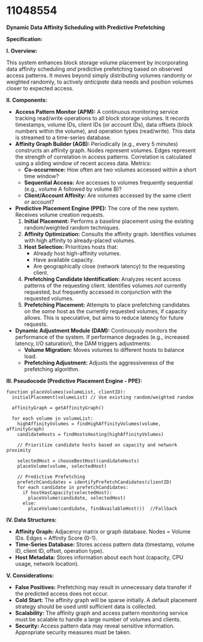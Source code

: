 # 11048554

**Dynamic Data Affinity Scheduling with Predictive Prefetching**

**Specification:**

**I. Overview:**

This system enhances block storage volume placement by incorporating data affinity scheduling *and* predictive prefetching based on observed access patterns.  It moves beyond simply distributing volumes randomly or weighted randomly, to actively *anticipate* data needs and position volumes closer to expected access.

**II. Components:**

*   **Access Pattern Monitor (APM):**  A continuous monitoring service tracking read/write operations to all block storage volumes.  It records timestamps, volume IDs, client IDs (or account IDs), data offsets (block numbers within the volume), and operation types (read/write).  This data is streamed to a time-series database.
*   **Affinity Graph Builder (AGB):**  Periodically (e.g., every 5 minutes) constructs an affinity graph. Nodes represent volumes. Edges represent the strength of correlation in access patterns.  Correlation is calculated using a sliding window of recent access data. Metrics:
    *   **Co-occurrence:** How often are two volumes accessed within a short time window?
    *   **Sequential Access:**  Are accesses to volumes frequently sequential (e.g., volume A followed by volume B)?
    *   **Client/Account Affinity:**  Are volumes accessed by the same client or account?
*   **Predictive Placement Engine (PPE):**  The core of the new system. Receives volume creation requests.
    1.  **Initial Placement:**  Performs a baseline placement using the existing random/weighted random techniques.
    2.  **Affinity Optimization:**  Consults the affinity graph. Identifies volumes with high affinity to already-placed volumes.
    3.  **Host Selection:**  Prioritizes hosts that:
        *   Already host high-affinity volumes.
        *   Have available capacity.
        *   Are geographically close (network latency) to the requesting client.
    4.  **Prefetching Candidate Identification:**  Analyzes recent access patterns of the requesting client. Identifies volumes *not* currently requested, but frequently accessed in conjunction with the requested volumes.
    5.  **Prefetching Placement:** Attempts to place prefetching candidates on the *same* host as the currently requested volumes, if capacity allows. This is speculative, but aims to reduce latency for future requests.
*   **Dynamic Adjustment Module (DAM):** Continuously monitors the performance of the system.  If performance degrades (e.g., increased latency, I/O saturation), the DAM triggers adjustments:
    *   **Volume Migration:** Moves volumes to different hosts to balance load.
    *   **Prefetching Adjustment:**  Adjusts the aggressiveness of the prefetching algorithm.

**III. Pseudocode (Predictive Placement Engine - PPE):**

```pseudocode
function placeVolumes(volumeList, clientID):
  initialPlacement(volumeList) // Use existing random/weighted random

  affinityGraph = getAffinityGraph()

  for each volume in volumeList:
    highAffinityVolumes = findHighAffinityVolumes(volume, affinityGraph)
    candidateHosts = findHostsHosting(highAffinityVolumes)

    // Prioritize candidate hosts based on capacity and network proximity

    selectedHost = chooseBestHost(candidateHosts)
    placeVolume(volume, selectedHost)

    // Predictive Prefetching
    prefetchCandidates = identifyPrefetchCandidates(clientID)
    for each candidate in prefetchCandidates:
      if hostHasCapacity(selectedHost):
        placeVolume(candidate, selectedHost)
      else:
        placeVolume(candidate, findAvailableHost())  //Fallback
```

**IV. Data Structures:**

*   **Affinity Graph:** Adjacency matrix or graph database.  Nodes = Volume IDs.  Edges = Affinity Score (0-1).
*   **Time-Series Database:** Stores access pattern data (timestamp, volume ID, client ID, offset, operation type).
*   **Host Metadata:** Stores information about each host (capacity, CPU usage, network location).

**V. Considerations:**

*   **False Positives:** Prefetching may result in unnecessary data transfer if the predicted access does not occur.
*   **Cold Start:** The affinity graph will be sparse initially.  A default placement strategy should be used until sufficient data is collected.
*   **Scalability:** The affinity graph and access pattern monitoring service must be scalable to handle a large number of volumes and clients.
*   **Security:** Access pattern data may reveal sensitive information. Appropriate security measures must be taken.